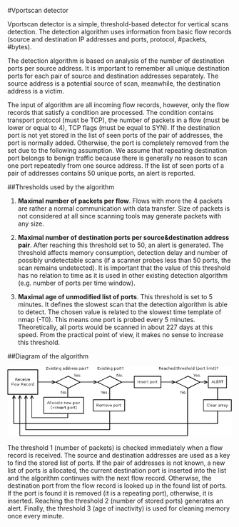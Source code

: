 #Vportscan detector

Vportscan detector is a simple, threshold-based detector for vertical scans detection. The detection algorithm uses information from basic flow records (source and destination IP addresses and ports, protocol, #packets, #bytes).

The detection algorithm is based on analysis of the number of destination ports per source address. It is important to remember all unique destination ports for each pair of source and destination addresses separately. The source address is a potential source of scan, meanwhile, the destination address is a victim.

The input of algorithm are all incoming flow records, however, only the flow records that satisfy a condition are processed. The condition contains transport protocol (must be TCP), the number of packets in a flow (must be lower or equal to 4), TCP flags (must be equal to SYN). If the destination port is not yet stored in the list of seen ports of the pair of addresses, the port is normally added. Otherwise, the port is completely removed from the set due to the following assumption. We assume that repeating destination port belongs to benign traffic because there is generally no reason to scan one port repeatedly from one source address. If the list of seen ports of a pair of addresses contains 50 unique ports, an alert is reported.


##Thresholds used by the algorithm

1. **Maximal number of packets per flow**. Flows with more the 4 packets are rather a normal communication with data transfer. Size of packets is not considered at all since scanning tools may generate packets with any size.

2. **Maximal number of destination ports per source&destination address pair**. After reaching this threshold set to 50, an alert is generated. The threshold affects memory consumption, detection delay and number of possibly undetectable scans (if a scanner probes less than 50 ports, the scan remains undetected). It is important that the value of this threshold has no relation to time as it is used in other existing detection algorithm (e.g. number of ports per time window).

3. **Maximal age of unmodified list of ports**. This threshold is set to 5 minutes. It defines the slowest scan that the detection algorithm is able to detect. The chosen value is related to the slowest time template of nmap (-T0). This means one port is probed every 5 minutes. Theoretically, all ports would be scanned in about 227 days at this speed. From the practical point of view, it makes no sense to increase this threshold.


##Diagram of the algorithm

![Vportscan detector](documentation/img/algorithm-diagram.png)

The threshold 1 (number of packets) is checked immediately when a flow record is received. The source and destination addresses are used as a key to find the stored list of ports. If the pair of addresses is not known, a new list of ports is allocated, the current destination port is inserted into the list and the algorithm continues with the next flow record. Otherwise, the destination port from the flow record is looked up in the found list of ports. If the port is found it is removed (it is a repeating port), otherwise, it is inserted. Reaching the threshold 2 (number of stored ports) generates an alert. Finally, the threshold 3 (age of inactivity) is used for cleaning memory once every minute.
